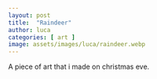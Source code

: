 ```yaml
---
layout: post
title:  "Raindeer"
author: luca
categories: [ art ]
image: assets/images/luca/raindeer.webp
---
```

A piece of art that i made on christmas eve.
